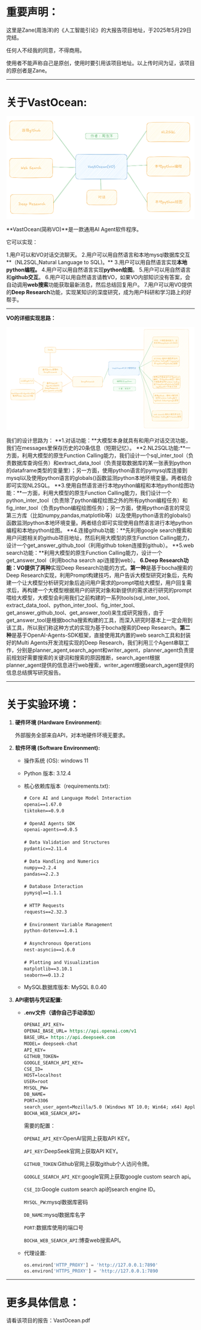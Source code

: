 # 重要声明：

这里是Zane(周浩洋)的《人工智能引论》的大报告项目地址，于2025年5月29日完结。

任何人不经我的同意，不得商用。

使用者不能声称自己是原创，使用时要引用该项目地址。以上传时间为证，该项目的原创者是Zane。

----

# 关于VastOcean:

![1748428704604](images/1748428704604.png)

**VastOcean(简称VO)**是一款通用AI Agent软件程序。

它可以实现：

1.用户可以和VO对话交流聊天。
2.用户可以用自然语言和本地mysql数据库交互**（NL2SQL,Natural Language to SQL)。**
3.用户可以用自然语言实现**本地python编程。**
4.用户可以用自然语言实现**python绘图**。
5.用户可以用自然语言和**github交互**。
6.用户可以用自然语言请教VO，如果VO内部知识没有答案，会自动调用**web搜索**功能获取最新消息，然后总结回复用户。
7.用户可以用VO提供的**Deep Research**功能，实现某知识的深度研究，成为用户科研和学习路上的好帮手。

---

**VO的详细实现思路：**

![1748438542359](images/1748438542359.png)

我们的设计思路为：
**1.对话功能：**大模型本身就具有和用户对话交流功能，我们在messages里保存历史的20条信息（短期记忆）。
**2.NL2SQL功能:**一方面，利用大模型的原生Function Calling能力，我们设计一个sql_inter_tool（负责数据库查询任务）和extract_data_tool（负责提取数据库的某一张表到python的dataframe类型的变量里）；另一方面，使用python语言的pymysql库连接到mysql以及使用python语言的globals()函数监测python本地环境变量。两者结合即可实现NL2SQL。
**3.使用自然语言进行本地python编程和本地python绘图功能：**一方面，利用大模型的原生Function Calling能力，我们设计一个python_inter_tool（负责除了python编程绘图之外的所有python编程任务）和fig_inter_tool（负责python编程绘图任务）；另一方面，使用python语言的常见第三方库（比如numpy,pandas,matplotlib等）以及使用python语言的globals()函数监测python本地环境变量。两者结合即可实现使用自然语言进行本地python编程和本地python绘图。
**4.连接github功能：**先利用google search搜索和用户问题相关的github项目地址，然后利用大模型的原生Function Calling能力，设计一个get_answer_github_tool（利用github token连接到github）。
**5.web search功能：**利用大模型的原生Function Calling能力，设计一个get_answer_tool（利用bocha search api连接到web）。
**6.Deep Research功能：**VO提供了**两种**实现Deep Research功能的方式。**第一种**是基于bocha搜索的Deep Research实现，利用Prompt构建技巧，用户告诉大模型研究对象后，先构建一个让大模型分析研究对象后追问用户需求的prompt喂给大模型，用户回复需求后，再构建一个大模型根据用户的研究对象和新提供的需求进行研究的prompt喂给大模型，大模型会利用我们之前构建的一系列tools(sql_inter_tool、extract_data_tool、python_inter_tool、fig_inter_tool、get_answer_github_tool、get_answer_tool)来生成研究报告，由于get_answer_tool是根据bocha搜索构建的工具，而深入研究时基本上一定会用到该工具，所以我们称这种方式的实现为基于bocha搜索的Deep Research。**第二种**是基于OpenAI-Agents-SDK框架，直接使用其内置的web search工具和封装好的Multi Agents开发流程实现的Deep Research，我们利用三个Agent串联工作，分别是planner_agent,search_agent和writer_agent，planner_agent负责提前规划好需要搜索的关键词和搜索的原因推断，search_agent根据planner_agent提供的信息进行web搜索，writer_agent根据search_agent提供的信息总结撰写研究报告。

----

# 关于实验环境：

1. **硬件环境 (Hardware Environment):**

   外部服务全部来自API，对本地硬件环境无要求。

2. **软件环境 (Software Environment):**

   - 操作系统 (OS): windows 11

   - Python 版本: 3.12.4

   - 核心依赖库版本（requirements.txt):

     ```reStructuredText
     # Core AI and Language Model Interaction
     openai==1.67.0
     tiktoken==0.9.0
     
     # OpenAI Agents SDK
     openai-agents==0.0.5 
     
     # Data Validation and Structures
     pydantic==2.11.4
     
     # Data Handling and Numerics
     numpy==2.2.4
     pandas==2.2.3
     
     # Database Interaction
     pymysql==1.1.1
     
     # HTTP Requests
     requests==2.32.3
     
     # Environment Variable Management
     python-dotenv==1.0.1
     
     # Asynchronous Operations
     nest-asyncio==1.6.0
     
     # Plotting and Visualization
     matplotlib==3.10.1
     seaborn==0.13.2
     ```

   - MySQL数据库版本:  MySQL 8.0.40

3. **API密钥与凭证配置:**

   - **.env文件（请你自己手动添加）**

     ```reStructuredText
     OPENAI_API_KEY=
     OPENAI_BASE_URL= https://api.openai.com/v1
     BASE_URL= https://api.deepseek.com
     MODEL= deepseek-chat
     API_KEY=
     GITHUB_TOKEN=
     GOOGLE_SEARCH_API_KEY=
     CSE_ID=
     HOST=localhost
     USER=root
     MYSQL_PW=
     DB_NAME=
     PORT=3306
     search_user_agent=Mozilla/5.0 (Windows NT 10.0; Win64; x64) AppleWebKit/537.36 (KHTML, like Gecko) Chrome/134.0.0.0 Safari/537.36
     BOCHA_WEB_SEARCH_API=
     ```

     需要的配置：

     `OPENAI_API_KEY`:OpenAI官网上获取API KEY。

     `API_KEY`:DeepSeek官网上获取API KEY。

     `GITHUB_TOKEN`:Github官网上获取github个人访问令牌。

     `GOOGLE_SEARCH_API_KEY`:google官网上获取google custom search api。

     `CSE_ID`:Google custom search api的search engine ID。

     `MYSQL_PW`:mysql数据库密码

     `DB_NAME`:mysql数据库名字

     `PORT`:数据库使用的端口号

     `BOCHA_WEB_SEARCH_API`:博查web搜索API。

   - 代理设置: 

     ```python
     os.environ['HTTP_PROXY'] = 'http://127.0.0.1:7890'
     os.environ['HTTPS_PROXY'] = 'http://127.0.0.1:7890
     ```

----

# **更多具体信息：**

请看该项目的报告：VastOcean.pdf